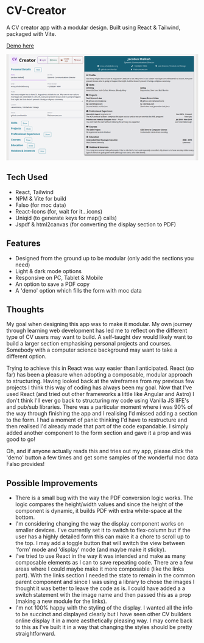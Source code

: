 # CV-Creator

A CV creator app with a modular design. Built using React & Tailwind, packaged with Vite.

[Demo here](https://cascvcreator.netlify.app/)

![Image of live version](./public/lightmode.png)

## Tech Used
* React, Tailwind
* NPM & Vite for build
* Falso (for moc data)
* React-Icons (for, wait for it...icons)
* Uniqid (to generate keys for map() calls)
* Jspdf & html2canvas (for converting the display section to PDF)

## Features
* Designed from the ground up to be modular (only add the sections you need)
* Light & dark mode options
* Responsive on PC, Tablet & Mobile
* An option to save a PDF copy
* A 'demo' option which fills the form with moc data

## Thoughts
My goal when designing this app was to make it modular. My own journey through learning web development has led me to reflect on the different type of CV users may want to build. A self-taught dev would likely want to build a larger section emphasising personal projects and courses. Somebody with a computer science background may want to take a different option. 

Trying to achieve this in React was way easier than I anticipated. React (so far) has been a pleasure when adopting a composable, modular approach to structuring. Having looked back at the wireframes from my previous few projects I think this way of coding has always been my goal. Now that I've used React (and tried out other frameworks a little like Angular and Astro) I don't think I'll ever go back to structuring my code using Vanilla JS IIFE's and pub/sub libraries. There was a particular moment where i was 90% of the way through finishing the app and I realising I'd missed adding a section to the form. I had a moment of panic thinking I'd have to restructure and then realised I'd already made that part of the code expandable. I simply added another component to the form section and gave it a prop and was good to go!

Oh, and if anyone actually reads this and tries out my app, please click the 'demo' button a few times and get some samples of the wonderful moc data Falso provides! 

## Possible Improvements
* There is a small bug with the way the PDF conversion logic works. The logic compares the height/width values and since the height of the component is dynamic, it builds PDF with extra white-space at the bottom.
* I'm considering changing the way the display component works on smaller devices. I've currently set it to switch to flex-column but if the user has a highly detailed form this can make it a chore to scroll up to the top. I may add a toggle button that will switch the view between 'form' mode and 'display' mode (and maybe make it sticky).
* I've tried to use React in the way it was intended and make as many composable elements as I can to save repeating code. There are a few areas where I could maybe make it more composable (like the links part). With the links section I needed the state to remain in the common parent component and since I was using a library to chose the images I thought it was better to leave the code as is. I could have added a a switch statement with the image name and then passed this as a prop (making a new module for the links).
* I'm not 100% happy with the styling of the display. I wanted all the info to be succinct and displayed clearly but I have seen other CV builders online display it in a more aesthetically pleasing way. I may come back to this as I've built it in a way that changing the styles should be pretty straightforward.